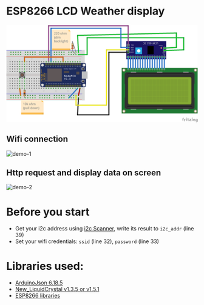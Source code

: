 # ESP8266 LCD Weather display
![diagram](Weather_bb.png)
## Wifi connection
![demo-1](demo-1.gif)
## Http request and display data on screen
![demo-2](demo-2.gif)

# Before you start
- Get your i2c address using [i2c Scanner](https://playground.arduino.cc/Main/I2cScanner/), write its result to `i2c_addr` (line 39)
- Set your wifi credentials: `ssid` (line 32), `password` (line 33)

# Libraries used:
- [ArduinoJson 6.18.5](https://arduinojson.org/v6/doc/installation/)
- [New_LiquidCrystal v1.3.5 or v1.5.1](https://web.archive.org/web/20200720122215/https://bitbucket.org/fmalpartida/new-liquidcrystal/downloads/)
- [ESP8266 libraries](https://arduino-esp8266.readthedocs.io/en/latest/installing.html)
